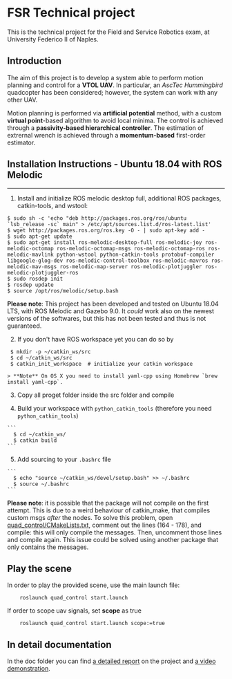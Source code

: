 # FSR Technical project
This is the technical project for the Field and Service Robotics exam, at
University Federico II of Naples.

## Introduction
The aim of this project is to develop a system able to perform motion planning
and control for a **VTOL UAV**. In particular, an *AscTec Hummingbird*
quadcopter has been considered; however, the system can work with any
other UAV.

Motion planning is performed via **artificial potential** method, with a custom
**virtual point**-based algorithm to avoid local minima.
The control is achieved through a **passivity-based hierarchical controller**.
The estimation of extrernal wrench is achieved through a **momentum-based** first-order estimator.

## Installation Instructions - Ubuntu 18.04 with ROS Melodic
---------------------------------------------------------
 1. Install and initialize ROS melodic desktop full, additional ROS packages, catkin-tools, and wstool:

 ```
 $ sudo sh -c 'echo "deb http://packages.ros.org/ros/ubuntu `lsb_release -sc` main" > /etc/apt/sources.list.d/ros-latest.list'
 $ wget http://packages.ros.org/ros.key -O - | sudo apt-key add -
 $ sudo apt-get update
 $ sudo apt-get install ros-melodic-desktop-full ros-melodic-joy ros-melodic-octomap ros-melodic-octomap-msgs ros-melodic-octomap-ros ros-melodic-mavlink python-wstool python-catkin-tools protobuf-compiler libgoogle-glog-dev ros-melodic-control-toolbox ros-melodic-mavros ros-melodic-mav-msgs ros-melodic-map-server ros-melodic-plotjuggler ros-melodic-plotjuggler-ros
 $ sudo rosdep init
 $ rosdep update
 $ source /opt/ros/melodic/setup.bash
 ```

**Please note**: This project has been developed and tested on Ubuntu 18.04 LTS, with ROS Melodic and Gazebo 9.0. It *could* work also on the newest versions of the softwares, but this has not been tested and thus is not guaranteed.

  2. If you don't have ROS workspace yet you can do so by

   ```
    $ mkdir -p ~/catkin_ws/src
    $ cd ~/catkin_ws/src
    $ catkin_init_workspace  # initialize your catkin workspace
   ```

    > **Note** On OS X you need to install yaml-cpp using Homebrew `brew install yaml-cpp`.

  3. Copy all proget folder inside the src folder and compile

  4. Build your workspace with `python_catkin_tools` (therefore you need `python_catkin_tools`)

    ```
      $ cd ~/catkin_ws/
      $ catkin build
    ```

  5. Add sourcing to your `.bashrc` file

    ```
      $ echo "source ~/catkin_ws/devel/setup.bash" >> ~/.bashrc
      $ source ~/.bashrc
    ```
    
**Please note**: it is possible that the package will not compile on the first
attempt. This is due to a weird behaviour of catkin_make, that compiles custom
msgs *after* the nodes. To solve this problem, open
[quad_control/CMakeLists.txt](quad_control/CMakeLists.txt), comment out the
lines (164 - 178), and compile: this will only compile the messages. Then,
uncomment those lines and compile again. This issue could be solved using
another package that only contains the messages.

## Play the scene
In order to play the provided scene, use the main launch file:
```
    roslaunch quad_control start.launch
```

If order to scope uav signals, set **scope** as true
```
    roslaunch quad_control start.launch scope:=true
```

## In detail documentation
In the doc folder you can find [a detailed report](quad_control/doc/Report.pdf)
on the project and [a video demonstration](quad_control/doc/video.mp4).